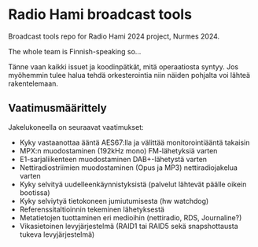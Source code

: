 # Radio Hami broadcast tools

Broadcast tools repo for Radio Hami 2024 project, Nurmes 2024.

The whole team is Finnish-speaking so...

Tänne vaan kaikki issuet ja koodinpätkät, mitä operaatiosta syntyy. Jos myöhemmin tulee halua tehdä orkesterointia niin näiden pohjalta voi lähteä rakentelemaan.

## Vaatimusmäärittely

Jakelukoneella on seuraavat vaatimukset:

* Kyky vastaanottaa ääntä AES67:lla ja välittää monitorointiääntä takaisin
* MPX:n muodostaminen (192kHz mono) FM-lähetyksiä varten
* E1-sarjaliikenteen muodostaminen DAB+-lähetystä varten
* Nettiradiostriimien muodostaminen (Opus ja MP3) nettiradiojakelua varten
* Kyky selvityä uudelleenkäynnistyksistä (palvelut lähtevät päälle oikein bootissa)
* Kyky selviytyä tietokoneen jumiutumisesta (hw watchdog)
* Referenssitaltioinnin tekeminen lähetyksestä
* Metatietojen tuottaminen eri medioihin (nettiradio, RDS, Journaline?)
* Vikasietoinen levyjärjestelmä (RAID1 tai RAID5 sekä snapshottausta tukeva levyjärjestelmä)
